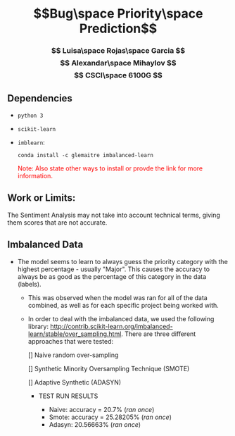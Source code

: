 # $$Bug\space Priority\space Prediction$$

### $$ Luisa\space Rojas\space Garcia $$ $$ Alexandar\space Mihaylov $$ $$ CSCI\space 6100G $$

## Dependencies

* `python 3`
* `scikit-learn`
* `imblearn`:
	
	```
	conda install -c glemaitre imbalanced-learn
	```
	<font color=red>Note: Also state other ways to install or provde the link for more information.</font>


## Work or Limits:

The Sentiment Analysis may not take into account technical terms, giving them scores that are not accurate.

## Imbalanced Data
	
* The model seems to learn to always guess the priority category with the highest percentage - usually "Major". This causes the accuracy to always be as good as the percentage of this category in the data (labels).

	* This was observed when the model was ran for all of the data combined, as well as for each specific project being worked with.

	* In order to deal with the imbalanced data, we used the following library: http://contrib.scikit-learn.org/imbalanced-learn/stable/over_sampling.html. There are three different approaches that were tested:

		[] Naive random over-sampling
		
		[] Synthetic Minority Oversampling Technique (SMOTE)
		
		[] Adaptive Synthetic (ADASYN)
		
		* TEST RUN RESULTS
		
			* Naive: accuracy = 20.7% (*ran once*)
			* Smote: accuracy = 25.28205% (*ran once*)
			* Adasyn: 20.56663% (*ran once*)
